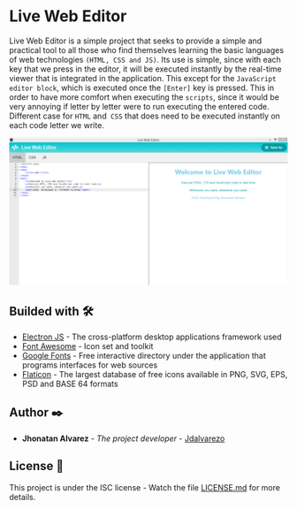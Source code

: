 # Live Web Editor
Live Web Editor is a simple project that seeks to provide a simple and practical tool to all those who find themselves learning the basic languages of web technologies `(HTML, CSS and JS)`.
Its use is simple, since with each key that we press in the editor, it will be executed instantly by the real-time viewer that is integrated in the application. This except for the `JavaScript editor block`, which is executed once the `[Enter]` key is pressed. This in order to have more comfort when executing the `scripts`, since it would be very annoying if letter by letter were to run executing the entered code. Different case for `HTML` and` CSS` that does need to be executed instantly on each code letter we write.

![demo.jpg](https://github.com/Jdalvarezo/Live-Web-Editor/blob/master/demo.png)

## Builded with 🛠️

* [Electron JS](https://www.electronjs.org/) - The cross-platform desktop applications framework used
* [Font Awesome](https://fontawesome.com/) - Icon set and toolkit
* [Google Fonts](https://fonts.google.com/) - Free interactive directory under the application that programs interfaces for web sources
* [Flaticon](https://www.flaticon.com/) - The largest database of free icons available in PNG, SVG, EPS, PSD and BASE 64 formats

## Author ✒️

* **Jhonatan Alvarez** - *The project developer* - [Jdalvarezo](https://github.com/Jdalvarezo)

## License 📄

This project is under the ISC license - Watch the file [LICENSE.md](LICENSE.md) for more details.
